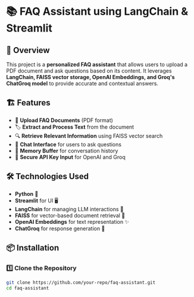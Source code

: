 # 📚 FAQ Assistant using LangChain & Streamlit

## 🚀 Overview
This project is a **personalized FAQ assistant** that allows users to upload a PDF document and ask questions based on its content. It leverages **LangChain, FAISS vector storage, OpenAI Embeddings, and Groq's ChatGroq model** to provide accurate and contextual answers.

## 🏗 Features
- 📂 **Upload FAQ Documents** (PDF format)
- 🏷 **Extract and Process Text** from the document
- 🔍 **Retrieve Relevant Information** using FAISS vector search
- 💬 **Chat Interface** for users to ask questions
- 🧠 **Memory Buffer** for conversation history
- 🔑 **Secure API Key Input** for OpenAI and Groq

## 🛠 Technologies Used
- **Python** 🐍
- **Streamlit** for UI 🖥
- **LangChain** for managing LLM interactions 🧠
- **FAISS** for vector-based document retrieval 🔎
- **OpenAI Embeddings** for text representation ✨
- **ChatGroq** for response generation 🤖

## 📦 Installation
### 1️⃣ Clone the Repository
```bash
git clone https://github.com/your-repo/faq-assistant.git
cd faq-assistant
